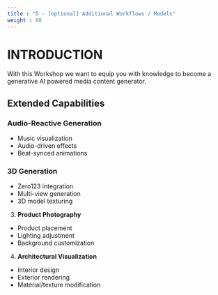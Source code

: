 ```yaml
---
title : "5 - [optional] Additional Workflows / Models"
weight : 80
---
```


# INTRODUCTION

With this Workshop we want to equip you with knowledge to become a generative AI powered media content generator.



## Extended Capabilities

### Audio-Reactive Generation
- Music visualization
- Audio-driven effects
- Beat-synced animations

### 3D Generation
- Zero123 integration
- Multi-view generation
- 3D model texturing


3. **Product Photography**
  - Product placement
  - Lighting adjustment
  - Background customization

4. **Architectural Visualization**
  - Interior design
  - Exterior rendering
  - Material/texture modification


